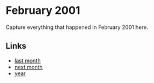 # February 2001

Capture everything that happened in February 2001 here.

## Links
- [last month](calendar/months/2001-01.md)
- [next month](calendar/months/2001-03.md)
- [year](calendar/years/2001.md)